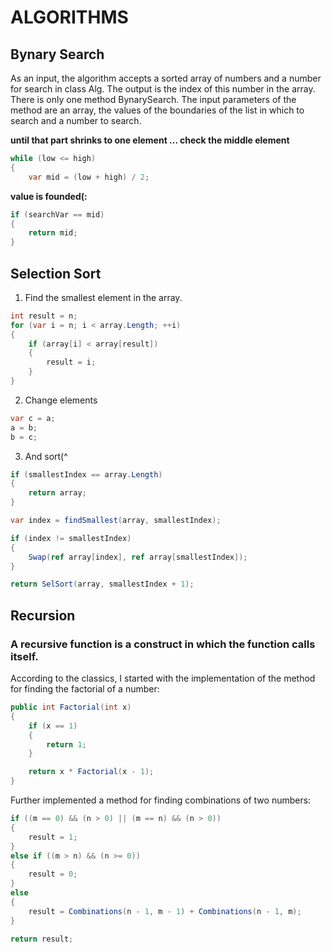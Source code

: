 # ALGORITHMS

## **Bynary Search**

As an input, the algorithm accepts a sorted array of numbers and a number for search in class Alg. The output is the index of this number in the array.
There is only one method BynarySearch. The input parameters of the method are an array, the values of the boundaries of the list in which to search and a number to search.

**until that part shrinks to one element ... check the middle element**
```c#
while (low <= high)
{
    var mid = (low + high) / 2;
```

**value is founded(:**
```c#
if (searchVar == mid)
{
    return mid;
}
```

## Selection Sort

1. Find the smallest element in the array.
```c#
int result = n;
for (var i = n; i < array.Length; ++i)
{
    if (array[i] < array[result])
    {
        result = i;
    }
}

```

2. Change elements
```c#
var c = a;
a = b;
b = c;
```

3. And sort(^
```c#
if (smallestIndex == array.Length)
{
    return array;
}

var index = findSmallest(array, smallestIndex);

if (index != smallestIndex)
{
    Swap(ref array[index], ref array[smallestIndex]);
}

return SelSort(array, smallestIndex + 1);
```

## Recursion
### A recursive function is a construct in which the function calls itself.
According to the classics, I started with the implementation of the method for finding the factorial of a number:
```c#
public int Factorial(int x)
{
    if (x == 1)
    {
        return 1;
    }

    return x * Factorial(x - 1);
}
```

Further implemented a method for finding combinations of two numbers:
```c#
if ((m == 0) && (n > 0) || (m == n) && (n > 0))
{
    result = 1;
}
else if ((m > n) && (n >= 0))
{
    result = 0;
}
else
{
    result = Combinations(n - 1, m - 1) + Combinations(n - 1, m);
}

return result;
```
